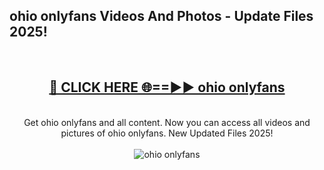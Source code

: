 <h2>ohio onlyfans Videos And Photos - Update Files 2025!</h2>
<br>
<div align="center">
<h2><a href="https://linkcuts.com/hfmhzwbr" rel="nofollow">🔴 CLICK HERE 🌐==►► ohio onlyfans</a></h2>
<br>
Get ohio onlyfans and all content. Now you can access all videos and pictures of ohio onlyfans. New Updated Files 2025!
<br>
<br>
<a href="https://linkcuts.com/hfmhzwbr" rel="nofollow" data-target="animated-image.originalLink"><img src="https://i.ibb.co.com/WyWwxjT/player-gif2.gif" alt="ohio onlyfans" style="max-width: 100%; display: inline-block;" data-target="animated-image.originalImage"></a>
</div>
<br>